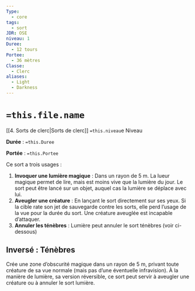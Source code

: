 ```yaml
---
Type:
  - core
tags:
  - sort
JDR: OSE
niveau: 1
Duree:
  - 12 tours
Portee:
  - 36 mètres
Classe:
  - Clerc
aliases:
  - Light
  - Darkness
---
```

# `=this.file.name`  

[[4. Sorts de clerc|Sorts de clerc]] `=this.niveau`e Niveau

**Durée** : `=this.Duree`

**Portée** : `=this.Portee`

Ce sort a trois usages :

1. **Invoquer une lumière magique** : Dans un rayon de 5 m. La lueur magique permet de lire, mais est moins vive que la lumière du jour. Le sort peut être lancé sur un objet, auquel cas la lumière se déplace avec lui.
2. **Aveugler une créature** : En lançant le sort directement sur ses yeux. Si la cible rate son jet de sauvegarde contre les sorts, elle perd l’usage de la vue pour la durée du sort. Une créature aveuglée est incapable d’attaquer.
3. **Annuler les ténèbres** : Lumière peut annuler le sort ténèbres (voir ci-dessous)

## Inversé : Ténèbres

Crée une zone d’obscurité magique dans un rayon de 5 m, privant toute créature de sa vue normale (mais pas d’une éventuelle infravision). À la manière de lumière, sa version réversible, ce sort peut servir à aveugler une créature ou à annuler le sort lumière.
